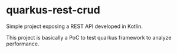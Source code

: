 # quarkus-rest-crud
Simple project exposing a REST API developed in Kotlin.

This project is basically a PoC to test quarkus framework to analyze performance.
